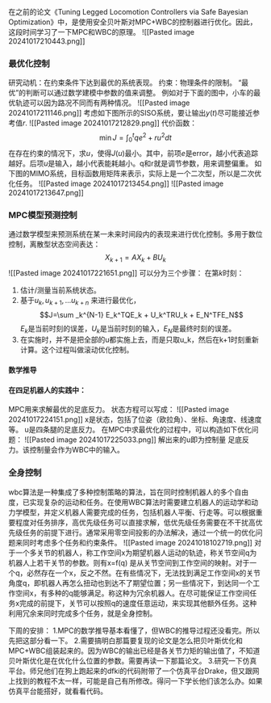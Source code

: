在之前的论文《Tuning Legged Locomotion Controllers via Safe Bayesian Optimization》中，是使用安全贝叶斯对MPC+WBC的控制器进行优化。因此，这段时间学习了一下MPC和WBC的原理。
![[Pasted image 20241017210443.png]]

### 最优化控制
研究动机：在约束条件下达到最优的系统表现。
约束：物理条件的限制。
“最优”的判断可以通过数学建模中参数的值来调整。
例如对于下面的图中，小车的最优轨迹可以因为路况不同而有两种情况。
![[Pasted image 20241017211146.png]]
考虑如下图所示的SISO系统，要让输出$y(t)$尽可能接近参考值$r$.
![[Pasted image 20241017212829.png]]
代价函数：
$$
\min J=\int_{0}^{t} qe^2 + ru^2 dt
$$
在存在约束的情况下，求$u$，使得$J(u)$最小。其中，前项$e$是error，越小代表追踪越好。后项$u$是输入，越小代表能耗越小。q和r就是调节参数，用来调整偏重。
如下图的MIMO系统，目标函数用矩阵来表示，实际上是一个二次型，所以是二次优化任务。
![[Pasted image 20241017213454.png]]
![[Pasted image 20241017213647.png]]

### MPC模型预测控制 
通过数学模型来预测系统在某一未来时间段内的表现来进行优化控制。多用于数位控制，离散型状态空间表达：
$$
X_{k+1}=AX_{k}+BU_{k}
$$
![[Pasted image 20241017221651.png]]
可以分为三个步骤：
在第$k$时刻：
1. 估计/测量当前系统状态。
2. 基于$u_k,u_{k+1},...u_{k+n}$ 来进行最优化，
	$$J=\sum _k^{N-1} E_k^TQE_k + U_k^TRU_k + E_N^TFE_N$$
	 $E_k$是当前时刻的误差，$U_k$是当前时刻的输入，$E_N$是最终时刻的误差。
3. 在实施时，并不是把全部的u都实施上去，而是只取u_k，然后在k+1时刻重新计算。这个过程叫做滚动优化控制。
#### 数学推导
#### 在四足机器人的实践中：
MPC用来求解最优的足底反力。
状态方程可以写成：
![[Pasted image 20241017224151.png]]
x是状态，包括了位姿（欧拉角）、坐标、角速度、线速度等。
u是四条腿的足底反力。
在MPC中求最优化的过程中，可以构造如下优化问题：
![[Pasted image 20241017225033.png]]
解出来的u即为控制量 足底反力。该控制量会作为WBC中的输入。

### 全身控制
wbc算法是一种集成了多种控制策略的算法，旨在同时控制机器人的多个自由度，已实现复杂的运动和任务。在使用WBC算法时需要建立机器人的运动学和动力学模型，并定义机器人需要完成的任务，包括机器人平衡、行走等。可以根据重要程度对任务排序，高优先级任务可以直接求解，低优先级任务需要在不干扰高优先级任务的前提下进行。通常采用零空间投影的办法解决，通过一个统一的优化问题来同时考虑多个任务和约束条件。
![[Pasted image 20241018102719.png]]
对于一个多关节的机器人，称工作空间x为期望机器人运动的轨迹，称关节空间q为机器人上若干关节的参数。则有x=f(q) 是从关节空间到工作空间的映射。对于一个q，必然存在一个x，反之不然。在有些情况下，无法找到满足工作空间x的关节角度q，即机器人再怎么扭动也到达不了期望位置；另一些情况下，到达同一个工作空间x，有多种的q能够满足。称这种为冗余机器人。在尽可能保证工作空间任务x完成的前提下，关节可以按照q的速度任意运动，来实现其他额外任务。这种利用冗余来同时完成多个任务，就是全身控制。

下周的安排：
1.MPC的数学推导基本看懂了，但WBC的推导过程还没看完。所以先把这部分看一下。
2.需要搞明白那篇要复现的论文是怎么把贝叶斯优化和MPC+WBC组装起来的。因为WBC的输出已经是各关节力矩的输出值了，不知道贝叶斯优化是在优化什么位置的参数。需要再读一下那篇论文。
3.研究一下仿真平台。师兄他们在狗上跑起来的dfki的代码附带了一个仿真平台Drake，但又跟网上找到的教程不太一样，可能是自己有所修改。得问一下学长他们该怎么办。如果仿真平台能搭好，就看看代码。